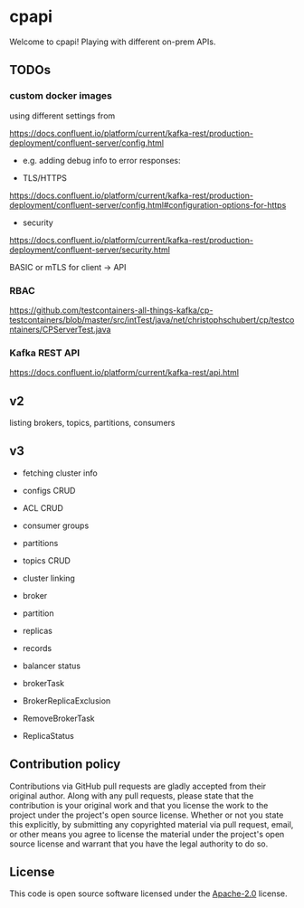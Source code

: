 # cpapi #

Welcome to cpapi! Playing with different on-prem APIs.

## TODOs

### custom docker images

using different settings from 

https://docs.confluent.io/platform/current/kafka-rest/production-deployment/confluent-server/config.html

* e.g. adding debug info to error responses: 

* TLS/HTTPS

https://docs.confluent.io/platform/current/kafka-rest/production-deployment/confluent-server/config.html#configuration-options-for-https

* security

https://docs.confluent.io/platform/current/kafka-rest/production-deployment/confluent-server/security.html

BASIC or mTLS for client -> API

### RBAC

https://github.com/testcontainers-all-things-kafka/cp-testcontainers/blob/master/src/intTest/java/net/christophschubert/cp/testcontainers/CPServerTest.java


### Kafka REST API

https://docs.confluent.io/platform/current/kafka-rest/api.html

## v2

listing brokers, topics, partitions, consumers

## v3

* fetching cluster info

* configs CRUD

* ACL CRUD

* consumer groups

* partitions

* topics CRUD

* cluster linking

* broker

* partition

* replicas

* records

* balancer status

* brokerTask

* BrokerReplicaExclusion

* RemoveBrokerTask

* ReplicaStatus





## Contribution policy ##

Contributions via GitHub pull requests are gladly accepted from their original author. Along with
any pull requests, please state that the contribution is your original work and that you license
the work to the project under the project's open source license. Whether or not you state this
explicitly, by submitting any copyrighted material via pull request, email, or other means you
agree to license the material under the project's open source license and warrant that you have the
legal authority to do so.

## License ##

This code is open source software licensed under the
[Apache-2.0](http://www.apache.org/licenses/LICENSE-2.0) license.
